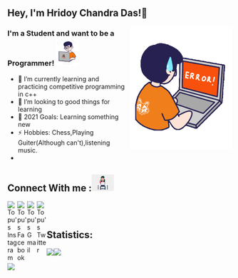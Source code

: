 ## Hey, I'm Hridoy Chandra Das!👋
<img align='right' src="giphy (2).gif" width="230">

### I'm a Student and want to be a Programmer! <img src="giphy (1).gif" width="50"></h2>

- 🌱 I’m currently learning and practicing competitive programming in c++
- 👯 I’m looking to good things for learning
- 🥅 2021 Goals: Learning something new
- ⚡ Hobbies: Chess,Playing Guiter(Although can't),listening music.<br/>
- 
 ## Connect With me :<img src="giphy.gif" width="50"> <br/>
  <a href="https://www.instagram.com/hridoy.topu/">
  <img align="left" alt="Topu's Instagram" width="22px" src="https://cdn.jsdelivr.net/npm/simple-icons@v3/icons/instagram.svg" />
  </a>
  <a href="https://www.facebook.com/heartedboy.topu/">
  <img align="left" alt="Topu's Facebook" width="22px" src="https://cdn.jsdelivr.net/npm/simple-icons@v3/icons/facebook.svg" />
  </a>
  <a href="https://mail.google.com/mail/u/0/#inbox">
  <img align="left" alt="Topu's Gmail" width="22px" src="https://cdn.jsdelivr.net/npm/simple-icons@v3/icons/gmail.svg" />
  </a>
  <a href="https://twitter.com/HridoyC32825136">
  <img align="left" alt="Topu's Twitter" width="22px" src="https://cdn.jsdelivr.net/npm/simple-icons@v3/icons/twitter.svg" />
  </a> </br><br/>
  
  ## Statistics:
<a href="https://www.facebook.com/heartedboy.topu/"><img height="137px" src="https://github-readme-stats.vercel.app/api?username=Hridoy-Das9&hide_title=true&hide_border=true&show_icons=true&include_all_commits=true&count_private=true&line_height=21&text_color=000&icon_color=000&bg_color=0,ea6161,ffc64d,fffc4d,52fa5a&theme=graywhite" /><img height="137px" src="https://github-readme-stats.vercel.app/api/top-langs/?username=Hridoy-Das9&hide_title=true&hide_border=true&layout=compact&langs_count=10&text_color=000&icon_color=fff&bg_color=0,52fa5a,4dfcff,c64dff&theme=graywhite" /></a>

<img width="48%" src="https://github-readme-streak-stats.herokuapp.com/?user=devjewel01&theme=tokyonight" />

